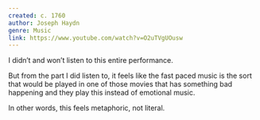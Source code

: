 ```yaml
---
created: c. 1760
author: Joseph Haydn
genre: Music
link: https://www.youtube.com/watch?v=O2uTVgUOusw
---
```


I didn’t and won’t listen to this entire performance.

But from the part I did listen to, it feels like the fast paced music is the sort that would be played in one of those movies that has something bad happening and they play this instead of emotional music.

In other words, this feels metaphoric, not literal.
